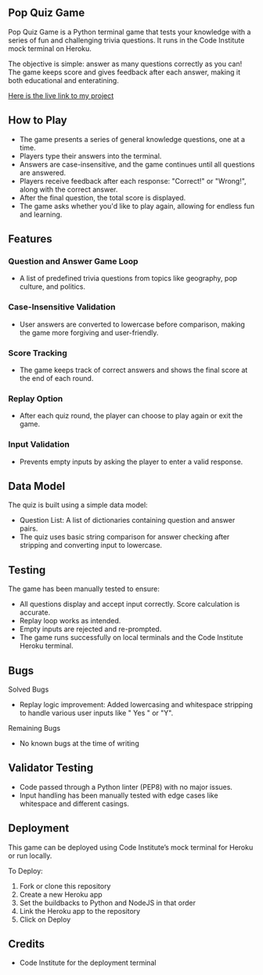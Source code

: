 ## Pop Quiz Game

Pop Quiz Game is a Python terminal game that tests your knowledge with a series of fun and challenging trivia questions. It runs in the Code Institute mock terminal on Heroku.

The objective is simple: answer as many questions correctly as you can! The game keeps score and gives feedback after each answer, making it both educational and enteratining.

[Here is the live link to my project](https://enigmatic-woodland-20099-e4fbc2133d43.herokuapp.com/)

## How to Play

* The game presents a series of general knowledge questions, one at a time.
* Players type their answers into the terminal.
* Answers are case-insensitive, and the game continues until all questions are answered.
* Players receive feedback after each response: "Correct!" or "Wrong!", along with the correct answer.
* After the final question, the total score is displayed.
* The game asks whether you'd like to play again, allowing for endless fun and learning.

## Features

### Question and Answer Game Loop
* A list of predefined trivia questions from topics like geography, pop culture, and politics.

### Case-Insensitive Validation
* User answers are converted to lowercase before comparison, making the game more forgiving and user-friendly.

### Score Tracking
* The game keeps track of correct answers and shows the final score at the end of each round.

### Replay Option
* After each quiz round, the player can choose to play again or exit the game.

### Input Validation
* Prevents empty inputs by asking the player to enter a valid response.

## Data Model

The quiz is built using a simple data model:
* Question List: A list of dictionaries containing question and answer pairs.
* The quiz uses basic string comparison for answer checking after stripping and converting input to lowercase.

## Testing

The game has been manually tested to ensure:
* All questions display and accept input correctly.
Score calculation is accurate.
* Replay loop works as intended.
* Empty inputs are rejected and re-prompted.
* The game runs successfully on local terminals and the Code Institute Heroku terminal.

## Bugs

Solved Bugs
* Replay logic improvement: Added lowercasing and whitespace stripping to handle various user inputs like " Yes " or "Y".

Remaining Bugs
* No known bugs at the time of writing

## Validator Testing
* Code passed through a Python linter (PEP8) with no major issues.
* Input handling has been manually tested with edge cases like whitespace and different casings.

## Deployment 

This game can be deployed using Code Institute’s mock terminal for Heroku or run locally.

To Deploy:
1. Fork or clone this repository
2. Create a new Heroku app
3. Set the buildbacks to Python and NodeJS in that order
4. Link the Heroku app to the repository
5. Click on Deploy

## Credits 
* Code Institute for the deployment terminal

